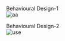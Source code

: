Behavioural Design-1<br>
![aa](https://user-images.githubusercontent.com/77137326/142730962-e521b94a-9f55-455f-a1a0-c2b9fd92b895.png)



Behavioural Design-2<br>
![use](https://user-images.githubusercontent.com/77137326/142730975-d421d89b-9090-413a-b173-55386be50a72.png)

